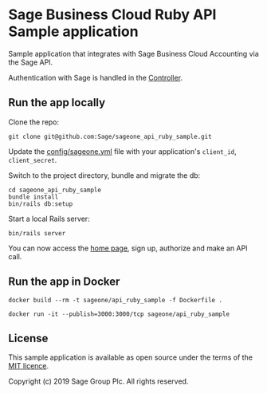 # Sage Business Cloud Ruby API Sample application

Sample application that integrates with Sage Business Cloud Accounting via the Sage API.

Authentication with Sage is handled in the [Controller](app/controllers/sage_one_controller.rb).

## Run the app locally

Clone the repo:

`git clone git@github.com:Sage/sageone_api_ruby_sample.git`

Update the [config/sageone.yml](config/sageone.yml) file with your application's `client_id`, `client_secret`.

Switch to the project directory, bundle and migrate the db:

```
cd sageone_api_ruby_sample
bundle install
bin/rails db:setup
```

Start a local Rails server:

```
bin/rails server
```

You can now access the [home page](http://localhost:3000/), sign up, authorize and make an API call.

## Run the app in Docker

```
docker build --rm -t sageone/api_ruby_sample -f Dockerfile .
```

```
docker run -it --publish=3000:3000/tcp sageone/api_ruby_sample
```

## License

This sample application is available as open source under the terms of the
[MIT licence](LICENSE).

Copyright (c) 2019 Sage Group Plc. All rights reserved.

